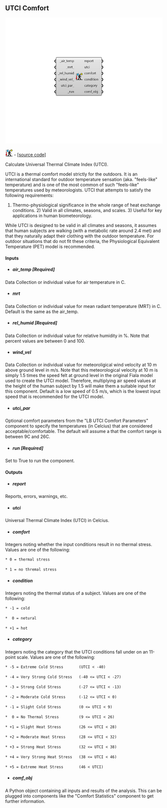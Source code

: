 ## UTCI Comfort

![](../../images/components/UTCI_Comfort.png)

![](../../images/icons/UTCI_Comfort.png) - [[source code]](https://github.com/ladybug-tools/ladybug-grasshopper/blob/master/ladybug_grasshopper/src//LB%20UTCI%20Comfort.py)


Calculate Universal Thermal Climate Index (UTCI). 

UTCI is a thermal comfort model strictly for the outdoors. It is an international standard for outdoor temperature sensation (aka. "feels-like" temperature) and is one of the most common of such "feels-like" temperatures used by meteorologists. UTCI that attempts to satisfy the following requirements: 

1) Thermo-physiological significance in the whole range of heat exchange conditions. 2) Valid in all climates, seasons, and scales. 3) Useful for key applications in human biometeorology. 

While UTCI is designed to be valid in all climates and seasons, it assumes that human subjects are walking (with a metabolic rate around 2.4 met) and that they naturally adapt their clothing with the outdoor temperature. For outdoor situations that do not fit these criteria, the Physiological Equivalent Temperature (PET) model is recommended. 



#### Inputs
* ##### air_temp [Required]
Data Collection or individual value for air temperature in C. 
* ##### mrt 
Data Collection or individual value for mean radiant temperature (MRT) in C. Default is the same as the air_temp. 
* ##### rel_humid [Required]
Data Collection or individual value for relative humidity in %. Note that percent values are between 0 and 100. 
* ##### wind_vel 
Data Collection or individual value for meteoroligical wind velocity at 10 m above ground level in m/s. Note that this meteorological velocity at 10 m is simply 1.5 times the speed felt at ground level in the original Fiala model used to create the UTCI model. Therefore, multiplying air speed values at the height of the human subject by 1.5 will make them a suitable input for this component. Default is a low speed of 0.5 m/s, which is the lowest input speed that is recommended for the UTCI model. 
* ##### utci_par 
Optional comfort parameters from the "LB UTCI Comfort Parameters" component to specify the temperatures (in Celcius) that are considered acceptable/comfortable. The default will assume a that the comfort range is between 9C and 26C. 
* ##### run [Required]
Set to True to run the component. 

#### Outputs
* ##### report
Reports, errors, warnings, etc. 
* ##### utci
Universal Thermal Climate Index (UTCI) in Celcius. 
* ##### comfort
Integers noting whether the input conditions result in no thermal stress. 
Values are one of the following: 

    * 0 = thermal stress

    * 1 = no thremal stress
* ##### condition
Integers noting the thermal status of a subject. 
Values are one of the following: 

    * -1 = cold

    *  0 = netural

    * +1 = hot
* ##### category
Integers noting the category that the UTCI conditions fall under on an 11-point scale. 
Values are one of the following: 

    * -5 = Extreme Cold Stress       (UTCI < -40)

    * -4 = Very Strong Cold Stress   (-40 <= UTCI < -27)

    * -3 = Strong Cold Stress        (-27 <= UTCI < -13)

    * -2 = Moderate Cold Stress      (-12 <= UTCI < 0)

    * -1 = Slight Cold Stress        (0 <= UTCI < 9)

    *  0 = No Thermal Stress         (9 <= UTCI < 26)

    * +1 = Slight Heat Stress        (26 <= UTCI < 28)

    * +2 = Moderate Heat Stress      (28 <= UTCI < 32)

    * +3 = Strong Heat Stress        (32 <= UTCI < 38)

    * +4 = Very Strong Heat Stress   (38 <= UTCI < 46)

    * +5 = Extreme Heat Stress       (46 < UTCI)
* ##### comf_obj
A Python object containing all inputs and results of the analysis.  This can be plugged into components like the "Comfort Statistics" component to get further information. 